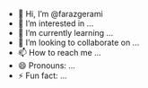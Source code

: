 - 👋 Hi, I’m @farazgerami
- 👀 I’m interested in ...
- 🌱 I’m currently learning ...
- 💞️ I’m looking to collaborate on ...
- 📫 How to reach me ...
- 😄 Pronouns: ...
- ⚡ Fun fact: ...

<!---
farazgerami/farazgerami is a ✨ special ✨ repository because its `README.md` (this file) appears on your GitHub profile.
You can click the Preview link to take a look at your changes.
--->
